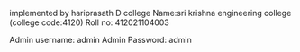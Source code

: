 implemented by hariprasath D
college Name:sri krishna engineering college (college code:4120)
Roll no: 412021104003

Admin username: admin
Admin Password: admin
